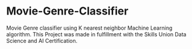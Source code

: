 # Movie-Genre-Classifier
Movie Genre classifier using K nearest neighbor Machine Learning algorithm. This Project was made in fulfillment with the Skills Union Data Science and AI Certification.
